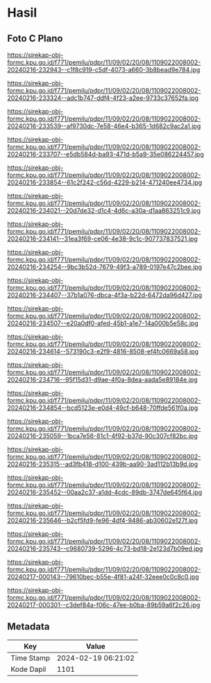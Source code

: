 # Hasil

## Foto C Plano

https://sirekap-obj-formc.kpu.go.id/f771/pemilu/pdpr/11/09/02/20/08/1109022008002-20240216-232943--c1f8c919-c5df-4073-a660-3b8bead9e784.jpg

https://sirekap-obj-formc.kpu.go.id/f771/pemilu/pdpr/11/09/02/20/08/1109022008002-20240216-233324--adc1b747-ddf4-4f23-a2ee-9733c37652fa.jpg

https://sirekap-obj-formc.kpu.go.id/f771/pemilu/pdpr/11/09/02/20/08/1109022008002-20240216-233539--af9730dc-7e58-46e4-b365-1d682c9ac2a1.jpg

https://sirekap-obj-formc.kpu.go.id/f771/pemilu/pdpr/11/09/02/20/08/1109022008002-20240216-233707--e5db584d-ba93-471d-b5a9-35e086224457.jpg

https://sirekap-obj-formc.kpu.go.id/f771/pemilu/pdpr/11/09/02/20/08/1109022008002-20240216-233854--61c2f242-c56d-4229-b214-471240ee4734.jpg

https://sirekap-obj-formc.kpu.go.id/f771/pemilu/pdpr/11/09/02/20/08/1109022008002-20240216-234021--20d7de32-d1c4-4d6c-a30a-d1aa863251c9.jpg

https://sirekap-obj-formc.kpu.go.id/f771/pemilu/pdpr/11/09/02/20/08/1109022008002-20240216-234141--31ea3f69-ce06-4e38-9c1c-907737837521.jpg

https://sirekap-obj-formc.kpu.go.id/f771/pemilu/pdpr/11/09/02/20/08/1109022008002-20240216-234254--9bc3b52d-7679-49f3-a789-0197e47c2bee.jpg

https://sirekap-obj-formc.kpu.go.id/f771/pemilu/pdpr/11/09/02/20/08/1109022008002-20240216-234407--37b1a076-dbca-4f3a-b22d-6472da96d427.jpg

https://sirekap-obj-formc.kpu.go.id/f771/pemilu/pdpr/11/09/02/20/08/1109022008002-20240216-234507--e20a0df0-afed-45b1-a1e7-14a000b5e58c.jpg

https://sirekap-obj-formc.kpu.go.id/f771/pemilu/pdpr/11/09/02/20/08/1109022008002-20240216-234614--573190c3-e2f9-4816-8508-ef4fc0669a58.jpg

https://sirekap-obj-formc.kpu.go.id/f771/pemilu/pdpr/11/09/02/20/08/1109022008002-20240216-234716--95f15d31-d9ae-4f0a-8dea-aada5e89184e.jpg

https://sirekap-obj-formc.kpu.go.id/f771/pemilu/pdpr/11/09/02/20/08/1109022008002-20240216-234854--bcd5123e-e0d4-49cf-b648-70ffde561f0a.jpg

https://sirekap-obj-formc.kpu.go.id/f771/pemilu/pdpr/11/09/02/20/08/1109022008002-20240216-235059--1bca7e56-81c1-4f92-b37d-90c307cf82bc.jpg

https://sirekap-obj-formc.kpu.go.id/f771/pemilu/pdpr/11/09/02/20/08/1109022008002-20240216-235315--ad3fb418-d100-439b-aa90-3ad112b13b9d.jpg

https://sirekap-obj-formc.kpu.go.id/f771/pemilu/pdpr/11/09/02/20/08/1109022008002-20240216-235452--00aa2c37-a1dd-4cdc-89db-3747de645f64.jpg

https://sirekap-obj-formc.kpu.go.id/f771/pemilu/pdpr/11/09/02/20/08/1109022008002-20240216-235646--b2cf5fd9-fe96-4df4-9486-ab30602e127f.jpg

https://sirekap-obj-formc.kpu.go.id/f771/pemilu/pdpr/11/09/02/20/08/1109022008002-20240216-235743--c9680739-5296-4c73-bd18-2e123d7b09ed.jpg

https://sirekap-obj-formc.kpu.go.id/f771/pemilu/pdpr/11/09/02/20/08/1109022008002-20240217-000143--79610bec-b55e-4f81-a24f-32eee0c0c8c0.jpg

https://sirekap-obj-formc.kpu.go.id/f771/pemilu/pdpr/11/09/02/20/08/1109022008002-20240217-000301--c3def84a-f06c-47ee-b0ba-89b59a6f2c26.jpg


## Metadata

| Key        | Value               |
| ---------- | ------------------- |
| Time Stamp | 2024-02-19 06:21:02 |
| Kode Dapil | 1101                |



